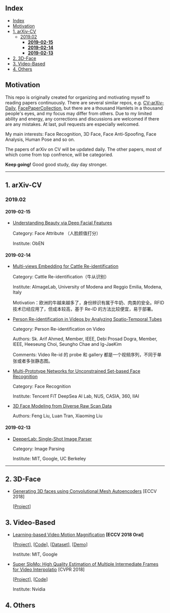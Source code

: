 ## Index
- [Index](#index)
- [Motivation](#motivation)
- [1. arXiv-CV](#1-arxiv-cv)
  - [2019.02](#201902)
    - [**2019-02-15**](#2019-02-15)
    - [**2019-02-14**](#2019-02-14)
    - [**2019-02-13**](#2019-02-13)
- [2. 3D-Face](#2-3d-face)
- [3. Video-Based](#3-video-based)
- [4. Others](#4-others)

## Motivation
This repo is originally created for organizing and motivating myself to reading papers continuously. There are several similar repos, e.g. [CV-arXiv-Daily](https://github.com/zhengzhugithub/CV-arXiv-Daily), [FacePaperCollection](https://github.com/ShownX/FacePaperCollection), but there are a thousand Hamlets in a thousand people's eyes, and my focus may differ from others. Due to my limited ability and energy, any corrections and discussions are welcomed if there are any mistakes. At last, pull requests are especially welcomed.

My main interests: Face Recognition, 3D Face, Face Anti-Spoofing, Face Analysis, Human Pose and so on.

The papers of arXiv on CV will be updated daily. The other papers, most of which come from top confrence, will be categoried.

**Keep going!** Good good study, day day stronger.


---

## 1. arXiv-CV

### 2019.02
#### **2019-02-15**

- [Understanding Beauty via Deep Facial Features](https://arxiv.org/pdf/1902.05380.pdf)
  
  Category: Face Attribute （人脸颜值打分）

  Institute: ObEN


#### **2019-02-14**

 - [Multi-views Embedding for Cattle Re-identification](https://arxiv.org/pdf/1902.04886.pdf)
  
   Category: Cattle Re-identification（牛从识别）

   Institute: AImageLab, University of Modena and Reggio Emilia, Modena, Italy

   Motivation：欧洲的牛越来越多了，身份辨识有属于牛奶、肉类的安全。RFID 技术已经应用了，但成本较高，基于 Re-ID 的方法比较便宜，易于部署。

- [Person Re-identification in Videos by Analyzing Spatio-Temporal Tubes](https://arxiv.org/pdf/1902.04856.pdf)
  
  Category: Person Re-identification on Video

  Authors: Sk. Arif Ahmed, Member, IEEE, Debi Prosad Dogra, Member, IEEE, Heeseung Choi, Seungho Chae and Ig-JaeKim

  Comments: Video Re-id 的 probe 和 gallery 都是一个视频序列，不同于单张或者多张静态图。

- [Multi-Prototype Networks for Unconstrained Set-based Face Recognition](https://arxiv.org/pdf/1902.04755.pdf)
  
  Category: Face Recognition

  Institute: Tencent FiT DeepSea AI Lab, NUS, CASIA, 360, IIAI

- [3D Face Modeling from Diverse Raw Scan Data](https://arxiv.org/pdf/1902.04943.pdf)
  
  Authors: Feng Liu, Luan Tran, Xiaoming Liu


#### **2019-02-13**

 - [DeeperLab: Single-Shot Image Parser](https://arxiv.org/pdf/1902.05093.pdf)
  
   Category: Image Parsing

   Institute: MIT, Google, UC Berkeley

---

## 2. 3D-Face
- [Generating 3D faces using Convolutional Mesh Autoencoders](https://www.is.mpg.de/uploads_file/attachment/attachment/439/1285.pdf) [ECCV 2018]
  
   [[Project](http://coma.is.tue.mpg.de/)]

## 3. Video-Based
- [Learning-based Video Motion Magnification](https://arxiv.org/pdf/1804.02684.pdf) **[ECCV 2018 Oral]**

  [[Project](http://people.csail.mit.edu/tiam/deepmag/)], [[Code](https://github.com/12dmodel/deep_motion_mag)], [[Dataset](https://groups.csail.mit.edu/graphics/deep_motion_mag/data/readme.txt)], [[Demo](https://www.youtube.com/watch?v=GrMLeEcSNzY&feature=youtu.be)]

  Institute: MIT, Google

- [Super SloMo: High Quality Estimation of Multiple Intermediate Frames for Video Interpolatio](https://arxiv.org/pdf/1712.00080.pdf) [CVPR 2018]
  
  [[Project](https://people.cs.umass.edu/~hzjiang/projects/superslomo/)], [[Code](https://github.com/avinashpaliwal/Super-SloMo)]

  Institute: Nvidia

## 4. Others

